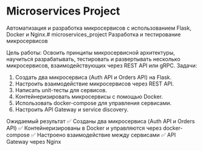 # Microservices Project

Автоматизация и разработка микросервисов с использованием Flask, Docker и Nginx.# microservices_project
Разработка и тестирование микросервисов

Цель работы:
Освоить принципы микросервисной архитектуры, научиться разрабатывать, тестировать и развертывать несколько микросервисов, взаимодействующих через REST API или gRPC.
 Задачи:
1. Создать два микросервиса (Auth API и Orders API) на Flask.
2. Настроить взаимодействие микросервисов через REST API.
3. Написать unit-тесты для сервисов.
4. Контейнеризировать микросервисы с помощью Docker.
5. Использовать docker-compose для управления сервисами.
6. Настроить API Gateway и service discovery.


Ожидаемый результат
✅ Созданы два микросервиса (Auth API и Orders API)
✅ Контейнеризированы в Docker и управляются через docker-compose
✅ Настроено взаимодействие между сервисами
✅ API Gateway через Nginx
